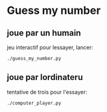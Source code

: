 # Guess my number

## joue par un humain

jeu interactif
pour lessayer, lancer:

```bash
./guess_my_number.py
```

## joue par lordinateru

tentative de trois
pour l'essayer:

```bash
./computer_player.py
```
